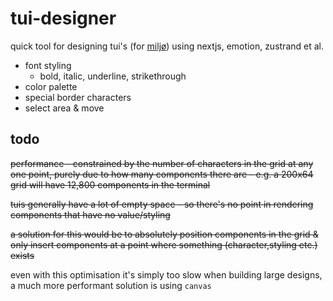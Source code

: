 # tui-designer

quick tool for designing tui's (for [miljø](https://gitlab.com/cxss/miljo)) using nextjs, emotion, zustrand et al.


- font styling
  - bold, italic, underline, strikethrough
- color palette
- special border characters
- select area & move

## todo

~~performance - constrained by the number of characters in the grid at any one point, purely due to how many components there are - e.g. a 200x64 grid will have 12,800 components in the terminal~~

~~tuis generally have a lot of empty space - so there's no point in rendering components that have no value/styling~~

~~a solution for this would be to absolutely position components in the grid & only insert components at a point where something (character,styling etc.) exists~~

even with this optimisation it's simply too slow when building large designs, a much more performant solution is using `canvas` 
